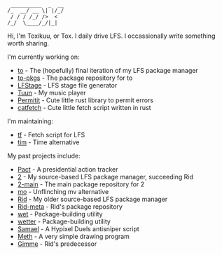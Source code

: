 ```
 __________  _  __
/_  __/ __ \| |/_/
 / / / /_/ />  <  
/_/  \____/_/|_|  
```
Hi, I'm Toxikuu, or Tox.
I daily drive LFS. I occassionally write something worth sharing.

I'm currently working on:
- [to](https://github.com/Toxikuu/to) - The (hopefully) final iteration of my LFS package manager
- [to-pkgs](https://github.com/Toxikuu/to-pkgs) - The package repository for to
- [LFStage](https://github.com/Toxikuu/lfstage) - LFS stage file generator
- [Tuun](https://github.com/Toxikuu/tuun) - My music player
- [Permitit](https://github.com/Toxikuu/permitit) - Cute little rust library to permit errors
- [catfetch](https://github.com/Toxikuu/catfetch) - Cute little fetch script written in rust

I'm maintaining:
- [tf](https://github.com/Toxikuu/tf) - Fetch script for LFS
- [tim](https://github.com/Toxikuu/tim) - Time alternative

My past projects include:
- [Pact](https://github.com/Toxikuu/pact) - A presidential action tracker
- [2](https://github.com/Toxikuu/2) - My source-based LFS package manager, succeeding Rid
- [2-main](https://github.com/Toxikuu/2-main) - The main package repository for 2
- [mo](https://github.com/Toxikuu/mo) - Unflinching mv alternative
- [Rid](https://github.com/Toxikuu/rid) - My older source-based LFS package manager
- [Rid-meta](https://github.com/Toxikuu/rid-meta) - Rid's package repository
- [wet](https://github.com/Toxikuu/wet) - Package-building utility
- [wetter](https://github.com/Toxikuu/wetter) - Package-building utility
- [Samael](https://github.com/Toxikuu/samael) - A Hypixel Duels antisniper script
- [Meth](https://github.com/Toxikuu/meth) - A very simple drawing program
- [Gimme](https://github.com/Toxikuu/gimme) - Rid's predecessor
